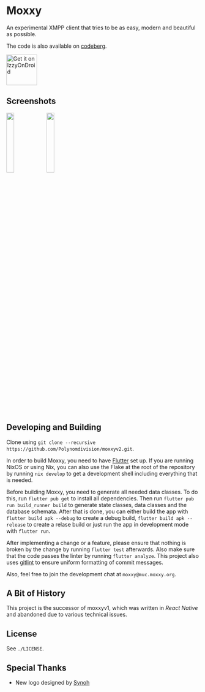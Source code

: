 # Moxxy

An experimental XMPP client that tries to be as easy, modern and beautiful as possible.

The code is also available on [codeberg](https://codeberg.org/moxxy/moxxyv2).

[<img src="https://gitlab.com/IzzyOnDroid/repo/-/raw/master/assets/IzzyOnDroid.png" alt="Get it on IzzyOnDroid" height="80" />](https://apt.izzysoft.de/fdroid/index/apk/org.moxxy.moxxyv2)

## Screenshots

[<img src="https://codeberg.org/moxxy/moxxyv2/raw/branch/master/fastlane/metadata/android/en-US/images/phoneScreenshots/1.png" width="20%"></img>](./fastlane/metadata/android/en-US/images/phoneScreenshots/1.png)
[<img src="https://codeberg.org/moxxy/moxxyv2/raw/branch/master/fastlane/metadata/android/en-US/images/phoneScreenshots/2.png" width="20%"></img>](./fastlane/metadata/android/en-US/images/phoneScreenshots/2.png)

## Developing and Building

Clone using `git clone --recursive https://github.com/Polynomdivision/moxxyv2.git`.

In order to build Moxxy, you need to have [Flutter](https://docs.flutter.dev/get-started/install) set
up. If you are running NixOS or using Nix, you can also use the Flake at the root of the repository
by running `nix develop` to get a development shell including everything that is needed.

Before building Moxxy, you need to generate all needed data classes. To do this, run
`flutter pub get` to install all dependencies. Then run `flutter pub run build_runner build` to generate
state classes, data classes and the database schemata. After that is done, you can either
build the app with `flutter build apk --debug` to create a debug build,
`flutter build apk --release` to create a relase build or just run the app in development
mode with `flutter run`.

After implementing a change or a feature, please ensure that nothing is broken by the change
by running `flutter test` afterwards. Also make sure that the code passes the linter by
running `flutter analyze`. This project also uses [gitlint](https://github.com/jorisroovers/gitlint)
to ensure uniform formatting of commit messages.

Also, feel free to join the development chat at `moxxy@muc.moxxy.org`.

## A Bit of History

This project is the successor of moxxyv1, which was written in *React Native* and abandoned
due to various technical issues.

## License

See `./LICENSE`.

## Special Thanks

- New logo designed by [Synoh](https://twitter.com/synoh_manda)
